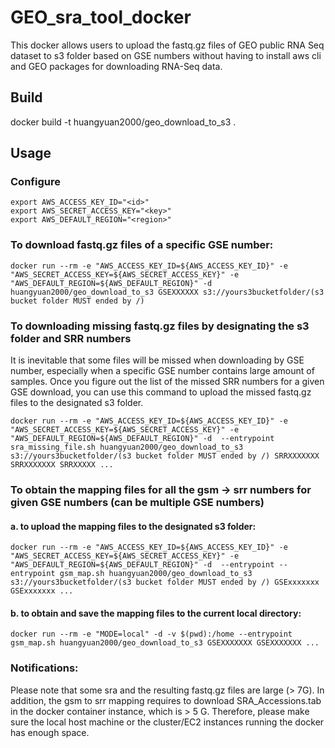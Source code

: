 # GEO_sra_tool_docker
This docker allows users to upload the fastq.gz files of GEO public RNA Seq dataset to s3 folder based on GSE numbers without having to install aws cli and GEO packages for downloading RNA-Seq data. 

## Build 
docker build -t huangyuan2000/geo_download_to_s3 .

## Usage 
### Configure

```
export AWS_ACCESS_KEY_ID="<id>"
export AWS_SECRET_ACCESS_KEY="<key>"
export AWS_DEFAULT_REGION="<region>"
```
### To download fastq.gz files of a specific GSE number:
```
docker run --rm -e "AWS_ACCESS_KEY_ID=${AWS_ACCESS_KEY_ID}" -e "AWS_SECRET_ACCESS_KEY=${AWS_SECRET_ACCESS_KEY}" -e "AWS_DEFAULT_REGION=${AWS_DEFAULT_REGION}" -d huangyuan2000/geo_download_to_s3 GSEXXXXXX s3://yours3bucketfolder/(s3 bucket folder MUST ended by /) 
```

### To downloading missing fastq.gz files by designating the s3 folder and SRR numbers
It is inevitable that some files will be missed when downloading by GSE number, especially when a specific GSE number contains large amount of samples. Once you figure out the list of the missed SRR numbers for a given GSE download, you can use this command to upload the missed fastq.gz files to the designated s3 folder.
 
```
docker run --rm -e "AWS_ACCESS_KEY_ID=${AWS_ACCESS_KEY_ID}" -e "AWS_SECRET_ACCESS_KEY=${AWS_SECRET_ACCESS_KEY}" -e "AWS_DEFAULT_REGION=${AWS_DEFAULT_REGION}" -d  --entrypoint sra_missing_file.sh huangyuan2000/geo_download_to_s3 s3://yours3bucketfolder/(s3 bucket folder MUST ended by /) SRRXXXXXXX SRRXXXXXXX SRRXXXXX ...
```

### To obtain the mapping files for all the gsm -> srr numbers for given GSE numbers (can be multiple GSE numbers)

#### a. to upload the mapping files to the designated s3 folder:
```
docker run --rm -e "AWS_ACCESS_KEY_ID=${AWS_ACCESS_KEY_ID}" -e "AWS_SECRET_ACCESS_KEY=${AWS_SECRET_ACCESS_KEY}" -e "AWS_DEFAULT_REGION=${AWS_DEFAULT_REGION}" -d  --entrypoint --entrypoint gsm_map.sh huangyuan2000/geo_download_to_s3 s3://yours3bucketfolder/(s3 bucket folder MUST ended by /) GSExxxxxxx GSExxxxxxx ...
```
  
#### b. to obtain and save the mapping files to the current local directory:
```
docker run --rm -e "MODE=local" -d -v $(pwd):/home --entrypoint gsm_map.sh huangyuan2000/geo_download_to_s3 GSEXXXXXXX GSEXXXXXXX ...
```

### Notifications:
Please note that some sra and the resulting fastq.gz files are large (> 7G). In addition, the gsm to srr mapping requires to download SRA_Accessions.tab in the docker container instance, which is > 5 G. Therefore, please make sure the local host machine or the cluster/EC2 instances running the docker has enough space. 
